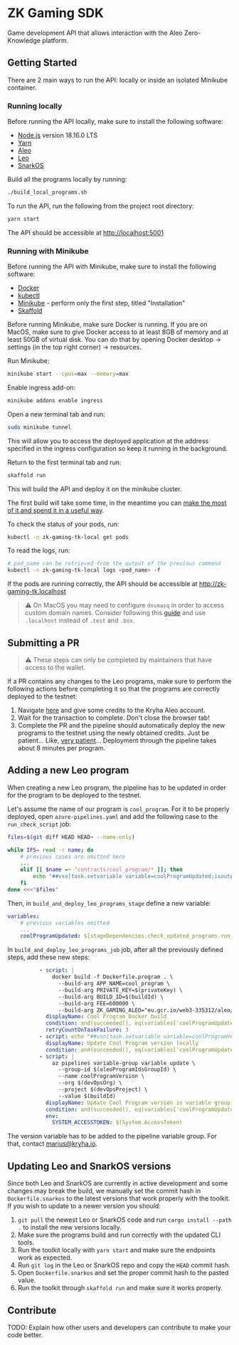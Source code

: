# ZK Gaming SDK

Game development API that allows interaction with the Aleo Zero-Knowledge platform.

## Getting Started

There are 2 main ways to run the API: locally or inside an isolated Minikube container.

### Running locally

Before running the API locally, make sure to install the following software:

- [Node.js](https://nodejs.org/en) version 18.16.0 LTS
- [Yarn](https://yarnpkg.com/getting-started/install)
- [Aleo](https://github.com/AleoHQ/aleo#2-build-guide)
- [Leo](https://github.com/AleoHQ/leo#2-build-guide)
- [SnarkOS](https://github.com/AleoHQ/snarkOS#22-installation)

Build all the programs locally by running:

```bash
./build_local_programs.sh
```

To run the API, run the following from the project root directory:

```bash
yarn start
```

The API should be accessible at <http://localhost:5001>

### Running with Minikube

Before running the API with Minikube, make sure to install the following software:

- [Docker](https://docs.docker.com/engine/install/)
- [kubectl](https://kubernetes.io/docs/tasks/tools/#kubectl)
- [Minikube](https://minikube.sigs.k8s.io/docs/start/) - perform only the first step, titled "Installation"
- [Skaffold](https://skaffold.dev/docs/install/)

Before running Minikube, make sure Docker is running. If you are on MacOS, make sure to give Docker access to at least 8GB of memory and at least 50GB of virtual disk. You can do that by opening Docker desktop -> settings (in the top right corner) -> resources.

Run Minikube:

```bash
minikube start --cpus=max --memory=max
```

Enable ingress add-on:

```bash
minikube addons enable ingress
```

Open a new terminal tab and run:

```bash
sudo minikube tunnel
```

This will allow you to access the deployed application at the address specified in the ingress configuration so keep it running in the background.

Return to the first terminal tab and run:

```bash
skaffold run
```

This will build the API and deploy it on the minikube cluster.

The first build will take some time, in the meantime you can [make the most of it and spend it in a useful way](https://theuselessweb.com/).

To check the status of your pods, run:

```bash
kubectl -n zk-gaming-tk-local get pods
```

To read the logs, run:

```bash
# pod_name can be retrieved from the output of the previous command
kubectl -n zk-gaming-tk-local logs <pod_name> -f
```

If the pods are running correctly, the API should be accessible at <http://zk-gaming-tk.localhost>

> ⚠️ On MacOS you may need to configure `dnsmasq` in order to access custom domain names. Consider following this [guide](https://www.stevenrombauts.be/2018/01/use-dnsmasq-instead-of-etc-hosts/#2-only-send-test-and-box-queries-to-dnsmasq) and use `.localhost` instead of `.test` and `.box`.

## Submitting a PR

> ⚠️ These steps can only be completed by maintainers that have access to the wallet.

If a PR contains any changes to the Leo programs, make sure to perform the following actions before completing it so that the programs are correctly deployed to the testnet:

1. Navigate [here](https://demo.leo.app/faucet) and give some credits to the Kryha Aleo account.
2. Wait for the transaction to complete. Don't close the browser tab!
3. Complete the PR and the pipeline should automatically deploy the new programs to the testnet using the newly obtained credits. Just be patient... Like, [very patient](https://youtu.be/xNjyG8S4_kI)... Deployment through the pipeline takes about 8 minutes per program.

## Adding a new Leo program

When creating a new Leo program, the pipeline has to be updated in order for the program to be deployed to the testnet.

Let's assume the name of our program is `cool_program`. For it to be properly deployed, open `azure-pipelines.yaml` and add the following case to the `run_check_script` job:

```sh
files=$(git diff HEAD HEAD~ --name-only)

while IFS= read -r name; do
    # previous cases are omitted here
    ...
    elif [[ $name =~ ^contracts/cool_program/* ]]; then
        echo "##vso[task.setvariable variable=coolProgramUpdated;isoutput=true]True"
    fi
done <<<"$files"
```

Then, in `build_and_deploy_leo_programs_stage` define a new variable:

```yaml
variables:
    # previous variables omitted
    ...
    coolProgramUpdated: $[stageDependencies.check_updated_programs.run_check_script.outputs['UpdatedPrograms.coolProgramUpdated']]
```

In `build_and_deploy_leo_programs_job` job, after all the previously defined steps, add these new steps:

```yaml
          - script: |
              docker build -f Dockerfile.program . \
                --build-arg APP_NAME=cool_program \
                --build-arg PRIVATE_KEY=$(privateKey) \
                --build-arg BUILD_ID=$(buildId) \
                --build-arg FEE=600000 \
                --build-arg ZK_GAMING_ALEO="eu.gcr.io/web3-335312/aleo/zk-gaming-snarkos:latest"
            displayName: Cool Program Docker build
            condition: and(succeeded(), eq(variables['coolProgramUpdated'], 'True'))
            retryCountOnTaskFailure: 3
          - script: echo "##vso[task.setvariable variable=coolProgramVersion;isoutput=true]$(buildId)"
            displayName: Update Cool Program version locally
            condition: and(succeeded(), eq(variables['coolProgramUpdated'], 'True'))
          - script: |
              az pipelines variable-group variable update \
                --group-id $(aleoProgramIdsGroupId) \
                --name coolProgramVersion \
                --org $(devOpsOrg) \
                --project $(devOpsProject) \
                --value $(buildId)
            displayName: Update Cool Program version in variable group
            condition: and(succeeded(), eq(variables['coolProgramUpdated'], 'True'))
            env:
              SYSTEM_ACCESSTOKEN: $(System.AccessToken)
```

The version variable has to be added to the pipeline variable group. For that, contact marius@kryha.io.

## Updating Leo and SnarkOS versions

Since both Leo and SnarkOS are currently in active development and some changes may break the build, we manually set the commit hash in `Dockerfile.snarkos` to the latest versions that work properly with the toolkit. If you wish to update to a newer version you should:

1. `git pull` the newest Leo or SnarkOS code and run `cargo install --path .` to install the new versions locally.
2. Make sure the programs build and run correctly with the updated CLI tools.
3. Run the toolkit locally with `yarn start` and make sure the endpoints work as expected.
4. Run `git log` in the Leo or SnarkOS repo and copy the `HEAD` commit hash.
5. Open `Dockerfile.snarkos` and set the proper commit hash to the pasted value.
6. Run the toolkit through `skaffold run` and make sure it works properly.

## Contribute

TODO: Explain how other users and developers can contribute to make your code better.
